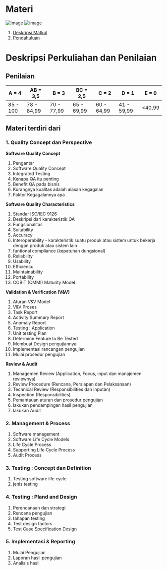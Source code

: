 # Materi
![image](https://github.com/rplulbi/SQA23/assets/15622730/132ee765-ff5b-417f-92c1-4d79adc4ad4f)
![image](https://github.com/rplulbi/SQA23/assets/15622730/305a47cb-2db7-4a37-87b4-7c9338ee4dcc)


1. [Deskripsi Matkul](https://github.com/rplulbi/SQA23/blob/main/Chapter01/deskripsimatkul.md)
2. [Pendahuluan](https://github.com/rplulbi/SQA23/blob/main/Chapter01/pengantar.md)



# Deskripsi Perkuliahan dan Penilaian
## Penilaian 
| A = 4 | AB = 3,5 | B = 3 | BC = 2,5 |C = 2 |D = 1 | E = 0|
| -------- | -------- | -------- | -------- |-------- |-------- |-------- |
| 85 - 100 | 78 - 84,99 | 70 - 77,99 | 65 - 69,99 | 60 - 64,99 | 41 - 59,99 | <40,99|

## Materi terdiri dari
### 1. Quality Concept dan Perspective
**Software Quality Concept**
1. Pengantar
2. Software Quality Concept
3. Integrated Testing
4. Kenapa QA itu penting
5. Benefit QA pada bisnis
6. Kurangnya kualitas adalah alasan kegagalan
7. Faktor Kegagalannya apa

**Software Quality Characteristics**
1. Standar ISO/IEC 9126
2. Deskripsi dari karakteristik QA
3. Fungsionalitas
4. Suitability
5. Accuracy
6. Interoperability - karakteristik suatu produk atau sistem untuk bekerja dengan produk atau sistem lain
7. funtional compliance (kepatuhan dungsional)
8. Reliability
9. Usability
10. Efficiencu
11. Maintainability
12. Portability
13. COBIT (CMMI) Maturity Model

**Validation & Verification (V&V)**
1. Aturan V&V Model
2. V&V Proses
3. Task Report
4. Activity Summary Report
5. Anomaly Report
6. Testing : Application
7. Unit testing Plan
8. Determine Feature to Be Tested
9. Membuat Design pengujiannya
10. Implementasi rancangan pengujian
11. Mulai prosedur pengujian

**Review & Audit**
1. Managemen Review (Application, Focus, input dan manajemen reviewnya)
2. Review Procedure (Rencana, Persiapan dan Pelaksanaan)
3. Technical Review (Responsibilities dan Inputan)
4. Inspection (Responsibilities)
5. Pemantauan aturan dan prosedur pengujian
6. lakukan pendampingan hasil pengujian
7. lakukan Audit

### 2. Management & Process
1. Software management
2. Software Life Cycle Models
3. Life Cycle Process
4. Supporting Life Cycle Process
5. Audit Process

### 3. Testing : Concept dan Definition
1. Testing software life cycle
2. jenis testing

### 4. Testing : Pland and Design
1. Perencanaan dan strategi
2. Rencana pengujian
3. tahapan testing
4. Test design factors
5. Test Case Specification Design

### 5. Implementasi & Reporting
1. Mulai Pengujian
2. Laporan hasil pengujian
3. Analisis hasil





